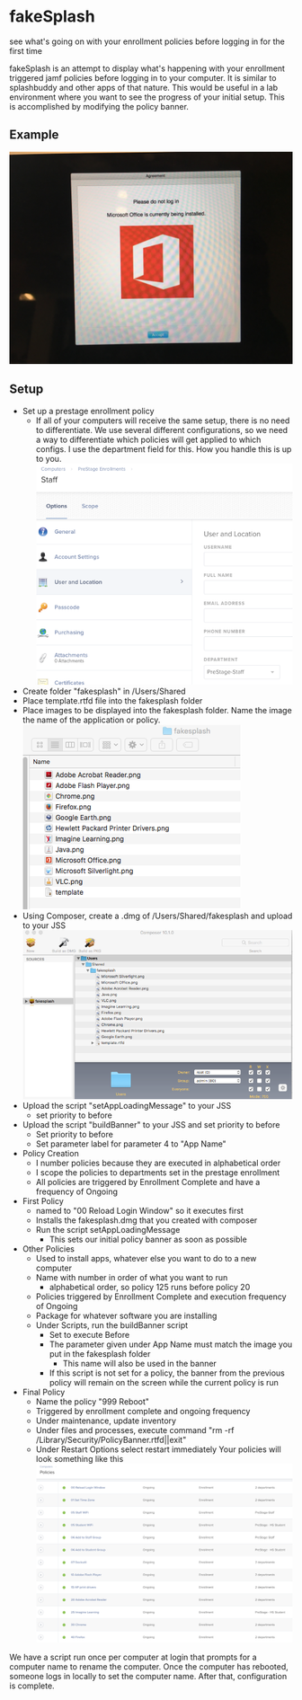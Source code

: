 # fakeSplash
see what's going on with your enrollment policies before logging in for the first time

fakeSplash is an attempt to display what's happening with your enrollment triggered jamf policies before logging in to your computer. It is similar to splashbuddy and other apps of that nature. This would be useful in a lab environment where you want to see the progress of your initial setup. This is accomplished by modifying the policy banner.

## Example
![Office](images/Office.jpg)

## Setup
- Set up a prestage enrollment policy 
  - If all of your computers will receive the same setup, there is no need to differentiate. We use several different configurations, so we need a way to differentiate which policies will get applied to which configs. I use the department field for this. How you handle this is up to you. ![department](images/department.png)
- Create folder "fakesplash" in /Users/Shared
- Place template.rtfd file into the fakesplash folder
- Place images to be displayed into the fakesplash folder. Name the image the name of the application or policy. ![apps](images/apps.png)
- Using Composer, create a .dmg of /Users/Shared/fakesplash and upload to your JSS ![composer](images/composer.png)
- Upload the script "setAppLoadingMessage" to your JSS 
  - set priority to before
- Upload the script "buildBanner" to your JSS and set priority to before
  - Set priority to before
  - Set parameter label for parameter 4 to "App Name" 
- Policy Creation
  - I number policies because they are executed in alphabetical order
  - I scope the policies to departments set in the prestage enrollment
  - All policies are triggered by Enrollment Complete and have a frequency of Ongoing
- First Policy
  - named to "00 Reload Login Window" so it executes first
  - Installs the fakesplash.dmg that you created with composer
  - Run the script setAppLoadingMessage 
    - This sets our initial policy banner as soon as possible
- Other Policies
  - Used to install apps, whatever else you want to do to a new computer
  - Name with number in order of what you want to run 
    - alphabetical order, so policy 125 runs before policy 20
  - Policies triggered by Enrollment Complete and execution frequency of Ongoing
  - Package for whatever software you are installing
  - Under Scripts, run the buildBanner script
    - Set to execute Before
    - The parameter given under App Name must match the image you put in the fakesplash folder
      - This name will also be used in the banner
    - If this script is not set for a policy, the banner from the previous policy will remain on the screen while the current policy is run
- Final Policy
  - Name the policy "999 Reboot"
  - Triggered by enrollment complete and ongoing frequency
  - Under maintenance, update inventory
  - Under files and processes, execute command "rm -rf /Library/Security/PolicyBanner.rtfd||exit"
  - Under Restart Options select restart immediately
Your policies will look something like this ![policies](images/policies.png)

We have a script run once per computer at login that prompts for a computer name to rename the computer. Once the computer has rebooted, someone logs in locally to set the computer name. After that, configuration is complete.
